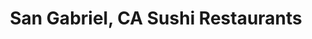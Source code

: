 ---
layout: city
title: San Gabriel, CA Sushi Restaurants
permalink: /california/san-gabriel/
stateAbbr: CA
stateName: California
cityName: San Gabriel
---